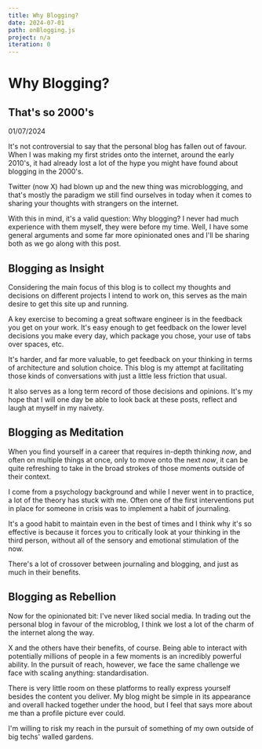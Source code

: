 ```yaml
---
title: Why Blogging?
date: 2024-07-01
path: onBlogging.js
project: n/a
iteration: 0
---
```

# Why Blogging?

## That's so 2000's
01/07/2024

It's not controversial to say that the personal blog has fallen out of favour. When I was making my first strides onto the internet, around the early 2010's, it had already lost a lot of the hype you might have found about blogging in the 2000's. 

Twitter (now X) had blown up and the new thing was microblogging, and that's mostly the paradigm we still find ourselves in today when it comes to sharing your thoughts with strangers on the internet. 

With this in mind, it's a valid question: Why blogging? I never had much experience with them myself, they were before my time. Well, I have some general arguments and some far more opinionated ones and I'll be sharing both as we go along with this post. 

## Blogging as Insight

Considering the main focus of this blog is to collect my thoughts and decisions on different projects I intend to work on, this serves as the main desire to get this site up and running. 

A key exercise to becoming a great software engineer is in the feedback you get on your work. It's easy enough to get feedback on the lower level decisions you make every day, which package you chose, your use of tabs over spaces, etc.

It's harder, and far more valuable, to get feedback on your thinking in terms of architecture and solution choice. This blog is my attempt at facilitating those kinds of conversations with just a little less friction that usual. 

It also serves as a long term record of those decisions and opinions. It's my hope that I will one day be able to look back at these posts, reflect and laugh at myself in my naivety. 

## Blogging as Meditation

When you find yourself in a career that requires in-depth thinking _now_, and often on multiple things at once, only to move onto the next _now_, it can be quite refreshing to take in the broad strokes of those moments outside of their context. 

I come from a psychology background and while I never went in to practice, a lot of the theory has stuck with me. Often one of the first interventions put in place for someone in crisis was to implement a habit of journaling. 

It's a good habit to maintain even in the best of times and I think why it's so effective is because it forces you to critically look at your thinking in the third person, without all of the sensory and emotional stimulation of the now. 

There's a lot of crossover between journaling and blogging, and just as much in their benefits.

## Blogging as Rebellion

Now for the opinionated bit: I've never liked social media. In trading out the personal blog in favour of the microblog, I think we lost a lot of the charm of the internet along the way.

X and the others have their benefits, of course. Being able to interact with potentially millions of people in a few moments is an incredibly powerful ability. In the pursuit of reach, however, we face the same challenge we face with scaling anything: standardisation.

There is very little room on these platforms to really express yourself besides the content you deliver. My blog might be simple in its appearance and overall hacked together under the hood, but I feel that says more about me than a profile picture ever could. 

I'm willing to risk my reach in the pursuit of something of my own outside of big techs' walled gardens. 